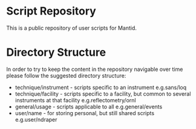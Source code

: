 Script Repository
=================

This is a public repository of user scripts for Mantid.

Directory Structure
===================

In order to try to keep the content in the repository navigable over time please follow the suggested directory structure:

* technique/instrument	- scripts specific to an instrument
  e.g.sans/loq
* technique/facility	- scripts specific to a facility, but common to several instruments at that facility
  e.g.reflectometry/ornl	
* general/usage - scripts applicable to all
  e.g.general/events
* user/name - for storing personal, but still shared scripts 
  e.g.user/ndraper
 

